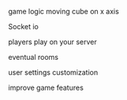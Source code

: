game logic moving cube on x axis

Socket io

players play on your server

eventual rooms

user settings customization

improve game features
